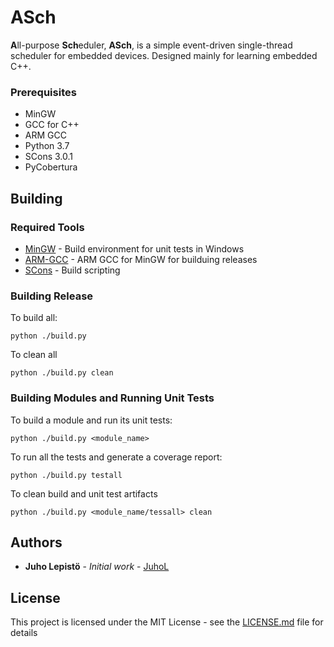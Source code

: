 # ASch

**A**ll-purpose **Sch**eduler, **ASch**, is a simple event-driven single-thread scheduler for embedded devices. Designed mainly for learning embedded C++.

### Prerequisites

- MinGW
- GCC for C++
- ARM GCC
- Python 3.7
- SCons 3.0.1
- PyCobertura

## Building
### Required Tools
* [MinGW](http://www.mingw.org/) - Build environment for unit tests in Windows
* [ARM-GCC](https://sourceforge.net/projects/mingw-gcc-arm-eabi/) - ARM GCC for MinGW for builduing releases
* [SCons](https://scons.org/) - Build scripting

### Building Release
To build all:
```
python ./build.py
```
To clean all
```
python ./build.py clean
```

### Building Modules and Running Unit Tests
To build a module and run its unit tests:
```
python ./build.py <module_name>
```
To run all the tests and generate a coverage report:
```
python ./build.py testall
```
To clean build and unit test artifacts
```
python ./build.py <module_name/tessall> clean
```

## Authors
* **Juho Lepistö** - *Initial work* - [JuhoL](https://github.com/JuhoL)

## License
This project is licensed under the MIT License - see the [LICENSE.md](LICENSE.md) file for details
